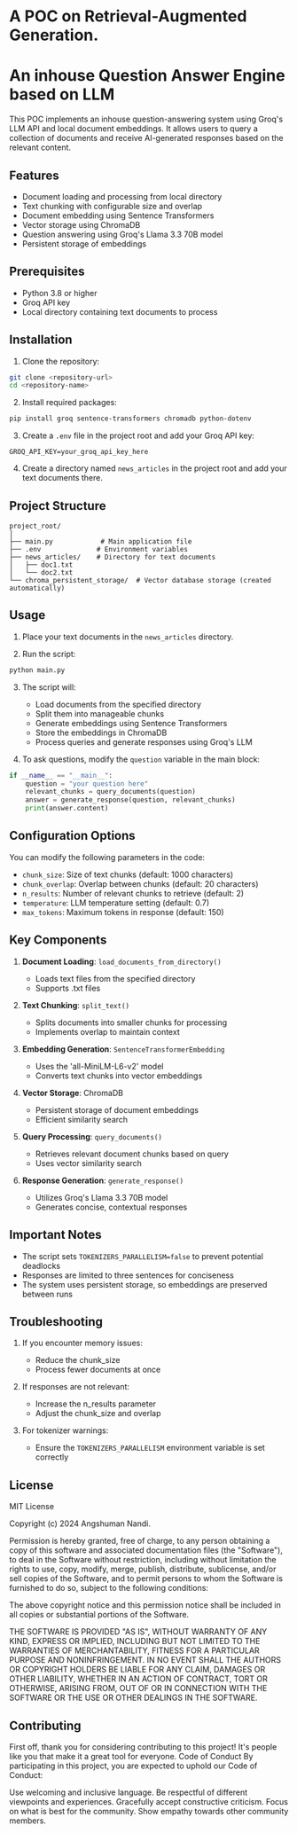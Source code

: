 # A POC on Retrieval-Augmented Generation.
# An inhouse Question Answer Engine based on LLM

This POC implements an inhouse question-answering system using Groq's LLM API and local document embeddings. It allows users to query a collection of documents and receive AI-generated responses based on the relevant content.

## Features

- Document loading and processing from local directory
- Text chunking with configurable size and overlap
- Document embedding using Sentence Transformers
- Vector storage using ChromaDB
- Question answering using Groq's Llama 3.3 70B model
- Persistent storage of embeddings

## Prerequisites

- Python 3.8 or higher
- Groq API key
- Local directory containing text documents to process

## Installation

1. Clone the repository:
```bash
git clone <repository-url>
cd <repository-name>
```

2. Install required packages:
```bash
pip install groq sentence-transformers chromadb python-dotenv
```

3. Create a `.env` file in the project root and add your Groq API key:
```
GROQ_API_KEY=your_groq_api_key_here
```

4. Create a directory named `news_articles` in the project root and add your text documents there.

## Project Structure

```
project_root/
│
├── main.py            # Main application file
├── .env              # Environment variables
├── news_articles/    # Directory for text documents
│   ├── doc1.txt
│   └── doc2.txt
└── chroma_persistent_storage/  # Vector database storage (created automatically)
```

## Usage

1. Place your text documents in the `news_articles` directory.

2. Run the script:
```bash
python main.py
```

3. The script will:
   - Load documents from the specified directory
   - Split them into manageable chunks
   - Generate embeddings using Sentence Transformers
   - Store the embeddings in ChromaDB
   - Process queries and generate responses using Groq's LLM

4. To ask questions, modify the `question` variable in the main block:
```python
if __name__ == "__main__":
    question = "your question here"
    relevant_chunks = query_documents(question)
    answer = generate_response(question, relevant_chunks)
    print(answer.content)
```

## Configuration Options

You can modify the following parameters in the code:

- `chunk_size`: Size of text chunks (default: 1000 characters)
- `chunk_overlap`: Overlap between chunks (default: 20 characters)
- `n_results`: Number of relevant chunks to retrieve (default: 2)
- `temperature`: LLM temperature setting (default: 0.7)
- `max_tokens`: Maximum tokens in response (default: 150)

## Key Components

1. **Document Loading**: `load_documents_from_directory()`
   - Loads text files from the specified directory
   - Supports .txt files

2. **Text Chunking**: `split_text()`
   - Splits documents into smaller chunks for processing
   - Implements overlap to maintain context

3. **Embedding Generation**: `SentenceTransformerEmbedding`
   - Uses the 'all-MiniLM-L6-v2' model
   - Converts text chunks into vector embeddings

4. **Vector Storage**: ChromaDB
   - Persistent storage of document embeddings
   - Efficient similarity search

5. **Query Processing**: `query_documents()`
   - Retrieves relevant document chunks based on query
   - Uses vector similarity search

6. **Response Generation**: `generate_response()`
   - Utilizes Groq's Llama 3.3 70B model
   - Generates concise, contextual responses

## Important Notes

- The script sets `TOKENIZERS_PARALLELISM=false` to prevent potential deadlocks
- Responses are limited to three sentences for conciseness
- The system uses persistent storage, so embeddings are preserved between runs

## Troubleshooting

1. If you encounter memory issues:
   - Reduce the chunk_size
   - Process fewer documents at once

2. If responses are not relevant:
   - Increase the n_results parameter
   - Adjust the chunk_size and overlap

3. For tokenizer warnings:
   - Ensure the `TOKENIZERS_PARALLELISM` environment variable is set correctly

## License

MIT License

Copyright (c) 2024 Angshuman Nandi.

Permission is hereby granted, free of charge, to any person obtaining a copy
of this software and associated documentation files (the "Software"), to deal
in the Software without restriction, including without limitation the rights
to use, copy, modify, merge, publish, distribute, sublicense, and/or sell
copies of the Software, and to permit persons to whom the Software is
furnished to do so, subject to the following conditions:

The above copyright notice and this permission notice shall be included in all
copies or substantial portions of the Software.

THE SOFTWARE IS PROVIDED "AS IS", WITHOUT WARRANTY OF ANY KIND, EXPRESS OR
IMPLIED, INCLUDING BUT NOT LIMITED TO THE WARRANTIES OF MERCHANTABILITY,
FITNESS FOR A PARTICULAR PURPOSE AND NONINFRINGEMENT. IN NO EVENT SHALL THE
AUTHORS OR COPYRIGHT HOLDERS BE LIABLE FOR ANY CLAIM, DAMAGES OR OTHER
LIABILITY, WHETHER IN AN ACTION OF CONTRACT, TORT OR OTHERWISE, ARISING FROM,
OUT OF OR IN CONNECTION WITH THE SOFTWARE OR THE USE OR OTHER DEALINGS IN THE
SOFTWARE.

## Contributing

First off, thank you for considering contributing to this project! It's people like you that make it a great tool for everyone.
Code of Conduct
By participating in this project, you are expected to uphold our Code of Conduct:

Use welcoming and inclusive language.
Be respectful of different viewpoints and experiences.
Gracefully accept constructive criticism.
Focus on what is best for the community.
Show empathy towards other community members.
